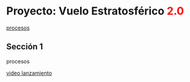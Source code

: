 <h1>Proyecto: Vuelo Estratosférico <span style="color: red;">2.0</span></h1>
<a href="#seccion1">procesos</a>
<h2 id="seccion1">Sección 1</h2>
<p>procesos</p>

<a href="https://aulavirtual33.educa.madrid.org/ies.lacabrera/course/view.php?id=608">video lanzamiento</a>



  

<!---
marianit200825/marianit200825 is a ✨ special ✨ repository because its `README.md` (this file) appears on your GitHub profile.
You can click the Preview link to take a look at your changes.
--->
